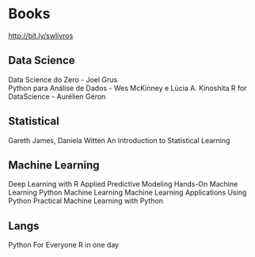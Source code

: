 # Books
http://bit.ly/swlivros

## Data Science
Data Science do Zero - Joel Grus	
Python para Análise de Dados - Wes McKinney e Lúcia A. Kinoshita
R for DataScience - Aurélien Géron

## Statistical 
Gareth James, Daniela Witten	An Introduction to Statistical Learning

## Machine Learning
Deep Learning with R 
Applied Predictive Modeling 
Hands-On Machine Learning 
Python Machine Learning
Machine Learning Applications Using Python
Practical Machine Learning with Python 

## Langs
Python For Everyone 
R in one day
